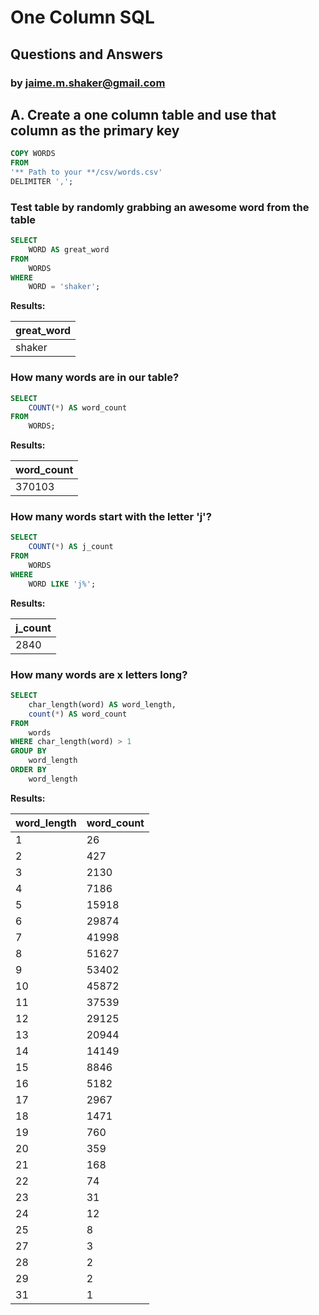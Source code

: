 # One Column SQL
## Questions and Answers
### by jaime.m.shaker@gmail.com

## A. Create a one column table and use that column as the primary key
````sql
COPY WORDS
FROM
'** Path to your **/csv/words.csv'
DELIMITER ',';
````
### Test table by randomly grabbing an awesome word from the table

````sql
SELECT
	WORD AS great_word
FROM
	WORDS
WHERE
	WORD = 'shaker';
````

**Results:**

great_word|
----------|
shaker    |

### How many words are in our table?

````sql
SELECT
	COUNT(*) AS word_count
FROM
	WORDS;
````

**Results:**

word_count|
----------|
370103|

### How many words start with the letter 'j'?

````sql
SELECT
	COUNT(*) AS j_count
FROM
	WORDS
WHERE
	WORD LIKE 'j%';
````

**Results:**

j_count|
-------|
2840|


### How many words are x letters long?

````sql
SELECT
	char_length(word) AS word_length,
	count(*) AS word_count
FROM
	words
WHERE char_length(word) > 1
GROUP BY
	word_length
ORDER BY
	word_length
````

**Results:**

word_length|word_count|
-----------|----------|
          1|        26|
          2|       427|
          3|      2130|
          4|      7186|
          5|     15918|
          6|     29874|
          7|     41998|
          8|     51627|
          9|     53402|
         10|     45872|
         11|     37539|
         12|     29125|
         13|     20944|
         14|     14149|
         15|      8846|
         16|      5182|
         17|      2967|
         18|      1471|
         19|       760|
         20|       359|
         21|       168|
         22|        74|
         23|        31|
         24|        12|
         25|         8|
         27|         3|
         28|         2|
         29|         2|
31|         1|
















